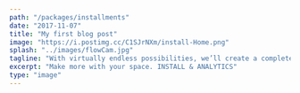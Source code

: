```yaml
---
path: "/packages/installments"
date: "2017-11-07"
title: "My first blog post"
image: "https://i.postimg.cc/C1SJrNXm/install-Home.png"
splash: "../images/flowCam.jpg"
tagline: "With virtually endless possibilities, we’ll create a completely custom experience centered around your brand. We guarantee a good time, every time."
excerpt: "Make more with your space. INSTALL & ANALYTICS"
type: "image"
---
```

